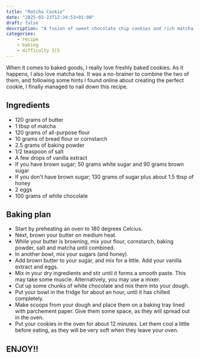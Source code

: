 ```yaml
---
title: "Matcha Cookie"
date: "2025-03-23T12:34:53+01:00"
draft: false
description: "A fusion of sweet chocolate chip cookies and rich matcha tea"
categories: 
    - recipe
    - baking
    - difficulty 3|5
---
```


When it comes to baked goods, I really love freshly baked cookies. As it happens, I also love matcha tea. It was a no-brainer to combine the two of them, and following some hints I found online about creating the perfect cookie, I finally managed to nail down this recipe. 

## Ingredients
- 120 grams of butter
- 1 tbsp of matcha
- 120 grams of all-purpose flour
- 10 grams of bread flour or cornstarch
- 2.5 grams of baking powder
- 1/2 teaspoon of salt
- A few drops of vanilla extract
- If you have brown sugar; 50 grams white sugar and 90 grams brown sugar
- If you don't have brown sugar; 130 grams of sugar plus about 1.5 tbsp of honey 
- 2 eggs
- 100 grams of white chocolate

## Baking plan
- Start by preheating an oven to 180 degrees Celcius. 
- Next, brown your butter on medium heat. 
- While your butter is browning, mix your flour, cornstarch, baking powder, salt and matcha until combined. 
- In another bowl, mix your sugars (and honey). 
- Add brown butter to your sugar, and mix for a little. Add your vanilla extract and eggs. 
- Mix in your dry ingredients and stir until it forms a smooth paste. This may take some muscle. Alternatively, you may use a mixer. 
- Cut up some chunks of white chocolate and mix them into your dough. 
- Put your bowl in the fridge for about an hour, until it has chilled completely. 
- Make scoops from your dough and place them on a baking tray lined with parchement paper. Give them some space, as they will spread out in the oven. 
- Put your cookies in the oven for about 12 minutes. Let them cool a little before eating, as they will be very soft when they leave your oven. 

## ENJOY!!